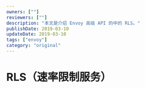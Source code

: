 ```yaml
---
owners: [""]
reviewers: [""]
description: "本文是介绍 Envoy 高级 API 的中的 RLS。"
publishDate: 2019-03-10
updateDate: 2019-03-10
tags: ["envoy"]
category: "original"
---
```


# RLS（速率限制服务）

